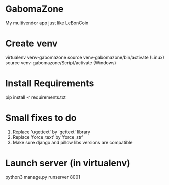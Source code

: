 # GabomaZone
My multivendor app just like LeBonCoin

# Create venv
virtualenv venv-gabomazone
source venv-gabomazone/bin/activate (Linux)
source venv-gabomazone/Script/activate (Windows)

# Install Requirements
pip install -r requirements.txt

# Small fixes to do
1) Replace 'ugettext' by 'gettext' library
2) Replace 'force_text' by 'force_str'
3) Make sure django and pillow libs versions are compatible

# Launch server (in virtualenv)
python3 manage.py runserver 8001

